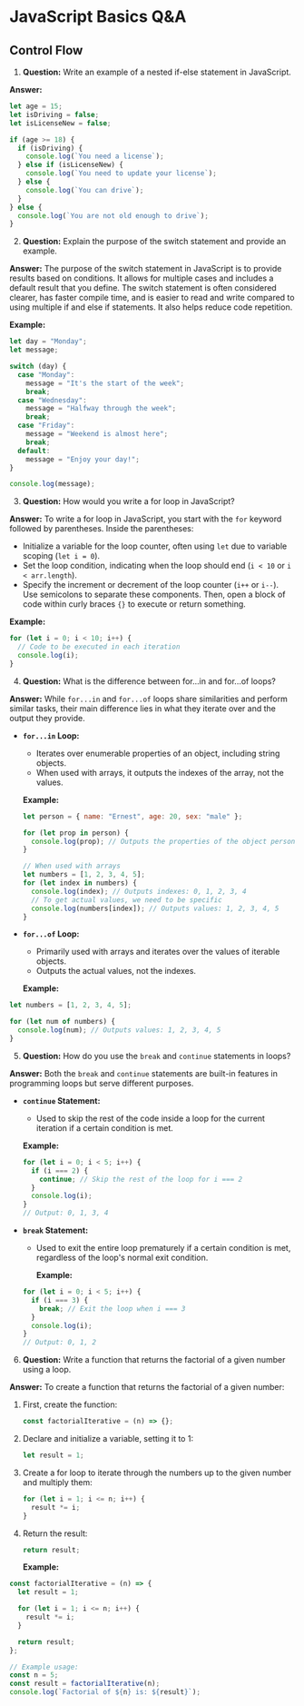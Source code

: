 # JavaScript Basics Q&A

## Control Flow

1. **Question:** Write an example of a nested if-else statement in JavaScript.

**Answer:**

```javascript
let age = 15;
let isDriving = false;
let isLicenseNew = false;

if (age >= 18) {
  if (isDriving) {
    console.log(`You need a license`);
  } else if (isLicenseNew) {
    console.log(`You need to update your license`);
  } else {
    console.log(`You can drive`);
  }
} else {
  console.log(`You are not old enough to drive`);
}
```

2. **Question:** Explain the purpose of the switch statement and provide an example.

**Answer:**
The purpose of the switch statement in JavaScript is to provide results based on conditions. It allows for multiple cases and includes a default result that you define. The switch statement is often considered clearer, has faster compile time, and is easier to read and write compared to using multiple if and else if statements. It also helps reduce code repetition.

**Example:**

```javascript
let day = "Monday";
let message;

switch (day) {
  case "Monday":
    message = "It's the start of the week";
    break;
  case "Wednesday":
    message = "Halfway through the week";
    break;
  case "Friday":
    message = "Weekend is almost here";
    break;
  default:
    message = "Enjoy your day!";
}

console.log(message);
```

3. **Question:** How would you write a for loop in JavaScript?

**Answer:**
To write a for loop in JavaScript, you start with the `for` keyword followed by parentheses. Inside the parentheses:

- Initialize a variable for the loop counter, often using `let` due to variable scoping (`let i = 0`).
- Set the loop condition, indicating when the loop should end (`i < 10` or `i < arr.length`).
- Specify the increment or decrement of the loop counter (`i++` or `i--`).
  Use semicolons to separate these components. Then, open a block of code within curly braces `{}` to execute or return something.

**Example:**

```javascript
for (let i = 0; i < 10; i++) {
  // Code to be executed in each iteration
  console.log(i);
}
```

4. **Question:** What is the difference between for...in and for...of loops?

**Answer:**
While `for...in` and `for...of` loops share similarities and perform similar tasks, their main difference lies in what they iterate over and the output they provide.

- **`for...in` Loop:**

  - Iterates over enumerable properties of an object, including string objects.
  - When used with arrays, it outputs the indexes of the array, not the values.

  **Example:**

  ```javascript
  let person = { name: "Ernest", age: 20, sex: "male" };

  for (let prop in person) {
    console.log(prop); // Outputs the properties of the object person
  }

  // When used with arrays
  let numbers = [1, 2, 3, 4, 5];
  for (let index in numbers) {
    console.log(index); // Outputs indexes: 0, 1, 2, 3, 4
    // To get actual values, we need to be specific
    console.log(numbers[index]); // Outputs values: 1, 2, 3, 4, 5
  }
  ```

- **`for...of` Loop:**

  - Primarily used with arrays and iterates over the values of iterable objects.
  - Outputs the actual values, not the indexes.

  **Example:**

```javascript
let numbers = [1, 2, 3, 4, 5];

for (let num of numbers) {
  console.log(num); // Outputs values: 1, 2, 3, 4, 5
}
```

5. **Question:** How do you use the `break` and `continue` statements in loops?

**Answer:**
Both the `break` and `continue` statements are built-in features in programming loops but serve different purposes.

- **`continue` Statement:**

  - Used to skip the rest of the code inside a loop for the current iteration if a certain condition is met.

  **Example:**

  ```javascript
  for (let i = 0; i < 5; i++) {
    if (i === 2) {
      continue; // Skip the rest of the loop for i === 2
    }
    console.log(i);
  }
  // Output: 0, 1, 3, 4
  ```

- **`break` Statement:**

  - Used to exit the entire loop prematurely if a certain condition is met, regardless of the loop's normal exit condition.

    **Example:**

  ```javascript
  for (let i = 0; i < 5; i++) {
    if (i === 3) {
      break; // Exit the loop when i === 3
    }
    console.log(i);
  }
  // Output: 0, 1, 2
  ```

6. **Question:** Write a function that returns the factorial of a given number using a loop.

**Answer:**
To create a function that returns the factorial of a given number:

1. First, create the function:

   ```javascript
   const factorialIterative = (n) => {};
   ```

2. Declare and initialize a variable, setting it to 1:

   ```javascript
   let result = 1;
   ```

3. Create a for loop to iterate through the numbers up to the given number and multiply them:

   ```javascript
   for (let i = 1; i <= n; i++) {
     result *= i;
   }
   ```

4. Return the result:

   ```javascript
   return result;
   ```

   **Example:**

```javascript
const factorialIterative = (n) => {
  let result = 1;

  for (let i = 1; i <= n; i++) {
    result *= i;
  }

  return result;
};

// Example usage:
const n = 5;
const result = factorialIterative(n);
console.log(`Factorial of ${n} is: ${result}`);
```
